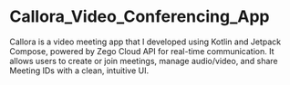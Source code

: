 # Callora_Video_Conferencing_App
Callora is a video meeting app that I developed using Kotlin and Jetpack Compose, powered by Zego Cloud API for real-time communication. It allows users to create or join meetings, manage audio/video, and share Meeting IDs with a clean, intuitive UI.
